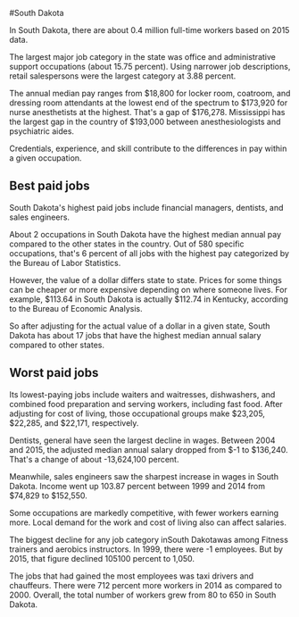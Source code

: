 

#South Dakota

In South Dakota, there are about 0.4 million full-time workers based on 2015 data.

The largest major job category in the state was office and administrative support occupations (about 15.75 percent). Using narrower job descriptions, retail salespersons were the largest category at 3.88 percent.
               
The annual median pay ranges from $18,800 for locker room, coatroom, and dressing room attendants at the lowest end of the spectrum to  $173,920 for nurse anesthetists at the highest. That's a gap of $176,278. Mississippi has the largest gap in the country of $193,000 between anesthesiologists and psychiatric aides.
          
Credentials, experience, and skill contribute to the differences in pay within a given occupation.

## Best paid jobs
South Dakota's highest paid jobs include <span class='occ_title_em'>financial managers, dentists</span>, and <span class='occ_title_em'>sales engineers</span>.
               
About 2 occupations in South Dakota have the highest median annual pay compared to the other states in the country. Out of 580 specific occupations, that's 6 percent of all jobs with the highest pay categorized by the Bureau of Labor Statistics.
               
However, the value of a dollar differs state to state. Prices for some things can be cheaper or more expensive depending on where someone lives. For example, $113.64 in South Dakota is actually $112.74 in Kentucky, according to the Bureau of Economic Analysis.
               
So after adjusting for the actual value of a dollar in a given state, South Dakota has about 17 jobs that have the highest median annual salary compared to other states.
               
## Worst paid jobs

Its lowest-paying jobs include <span class='occ_title_em'>waiters and waitresses</span>, <span class='occ_title_em'>dishwashers</span>, and <span class='occ_title_em'>combined food preparation and serving workers, including fast food</span>. After adjusting for cost of living, those occupational groups make $23,205,  $22,285, and  $22,171, respectively.
               
<span class='occ_title_em'>Dentists, general</span> have seen the largest decline in wages. Between 2004 and 2015, the adjusted median annual salary dropped from $-1 to $136,240. That's a change of about -13,624,100 percent.
               
Meanwhile, <span class='occ_title_em'>sales engineers</span> saw the sharpest increase in wages in South Dakota. Income went up 103.87 percent between 1999 and 2014 from $74,829 to $152,550.

Some occupations are markedly competitive, with fewer workers earning more. Local demand for the work and cost of living also can affect salaries.

            
The biggest decline for any job category inSouth Dakotawas among <span class='occ_title_em'>Fitness trainers and aerobics instructors</span>. In 1999, there were -1 employees. But by 2015, that figure declined 105100 percent to 1,050. 
               
The jobs that had gained the most employees was taxi drivers and chauffeurs. There were 712 percent more workers in 2014 as compared to 2000. Overall, the total number of workers grew from 80 to 650 in South Dakota.
